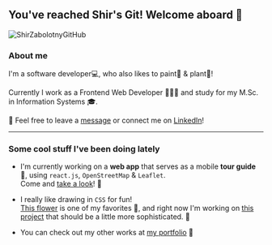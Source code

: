 ## You've reached Shir's Git! Welcome aboard :hibiscus:

![ShirZabolotnyGitHub](https://user-images.githubusercontent.com/40990488/103170618-3e9c1f00-484e-11eb-8962-6eba2d6a2c4a.png)

<!--
**shir0206/shir0206** is a ✨ _special_ ✨ repository because its `README.md` (this file) appears on your GitHub profile.

Here are some ideas to get you started:

- 🔭 I’m currently working on ...
- 🌱 I’m currently learning ...
- 👯 I’m looking to collaborate on ...
- 🤔 I’m looking for help with ...
- 💬 Ask me about ...
- 📫 How to reach me: ...
- 😄 Pronouns: ...
- ⚡ Fun fact: ...
-->

### About me

I'm a software developer:computer:, who also likes to paint:art: & plant:herb:!

Currently I work as a Frontend Web Developer  👩🏻‍💻 and study for my M.Sc. in Information Systems :mortar_board:.

:email: Feel free to leave a [message](mailto:shir0206@gmail.com) or connect me on [LinkedIn](https://www.linkedin.com/in/shir-zabolotny-a83b18109/)! 


<hr>

### Some cool stuff I've been doing lately

- I'm currently working on a **web app** that serves as a mobile **tour guide** :pushpin:, using `react.js`, `OpenStreetMap` & `Leaflet`.<br>Come and [take a look](https://github.com/shir0206/uninav)! :eyes:

-  I really like drawing in `CSS` for fun!<br>[This flower](https://github.com/shir0206/css-flower) is one of my favorites :tulip:, and right now I'm working on [this project](https://github.com/shir0206/PlantCSS) that should be a little more sophisticated. :seedling:

-  You can check out my other works at [my portfolio](https://shir0206.github.io/ShirWeb/) 📝
